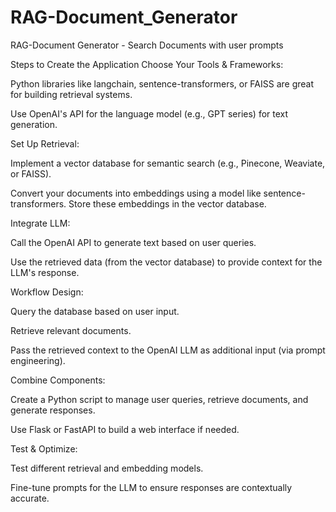# RAG-Document_Generator
RAG-Document Generator - Search Documents with user prompts


Steps to Create the Application
Choose Your Tools & Frameworks:

Python libraries like langchain, sentence-transformers, or FAISS are great for building retrieval systems.

Use OpenAI's API for the language model (e.g., GPT series) for text generation.

Set Up Retrieval:

Implement a vector database for semantic search (e.g., Pinecone, Weaviate, or FAISS).

Convert your documents into embeddings using a model like sentence-transformers. Store these embeddings in the vector database.

Integrate LLM:

Call the OpenAI API to generate text based on user queries.

Use the retrieved data (from the vector database) to provide context for the LLM's response.

Workflow Design:

Query the database based on user input.

Retrieve relevant documents.

Pass the retrieved context to the OpenAI LLM as additional input (via prompt engineering).

Combine Components:

Create a Python script to manage user queries, retrieve documents, and generate responses.

Use Flask or FastAPI to build a web interface if needed.

Test & Optimize:

Test different retrieval and embedding models.

Fine-tune prompts for the LLM to ensure responses are contextually accurate.
